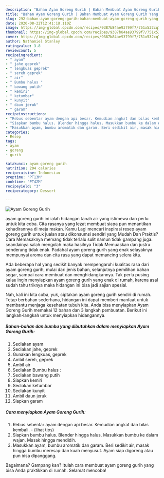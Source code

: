```yaml
---
description: "Bahan Ayam Goreng Gurih | Bahan Membuat Ayam Goreng Gurih Yang Bikin Ngiler"
title: "Bahan Ayam Goreng Gurih | Bahan Membuat Ayam Goreng Gurih Yang Bikin Ngiler"
slug: 292-bahan-ayam-goreng-gurih-bahan-membuat-ayam-goreng-gurih-yang-bikin-ngiler
date: 2020-08-22T12:41:18.110Z
image: https://img-global.cpcdn.com/recipes/9387b84ae93799f7/751x532cq70/ayam-goreng-gurih-foto-resep-utama.jpg
thumbnail: https://img-global.cpcdn.com/recipes/9387b84ae93799f7/751x532cq70/ayam-goreng-gurih-foto-resep-utama.jpg
cover: https://img-global.cpcdn.com/recipes/9387b84ae93799f7/751x532cq70/ayam-goreng-gurih-foto-resep-utama.jpg
author: Nathaniel Stanley
ratingvalue: 3.8
reviewcount: 5
recipeingredient:
- " ayam"
- " jahe geprek"
- " lengkuas geprek"
- " sereh geprek"
- " air"
- " Bumbu halus "
- " bawang putih"
- " kemiri"
- " ketumbar"
- " kunyit"
- " daun jeruk"
- " garam"
recipeinstructions:
- "Rebus sebentar ayam dengan api besar. Kemudian angkat dan bilas kembali.           (lihat tips)"
- "Siapkan bumbu halus. Blender hingga halus. Masukkan bumbu ke dalam wajan. Masak hingga mendidih."
- "Masukkan ayam, bumbu aromatik dan garam. Beri sedikit air, masak hingga bumbu meresap dan kuah menyusut. Ayam siap digoreng atau pun bisa dipanggang."
categories:
- Resep
tags:
- ayam
- goreng
- gurih

katakunci: ayam goreng gurih 
nutrition: 294 calories
recipecuisine: Indonesian
preptime: "PT13M"
cooktime: "PT42M"
recipeyield: "3"
recipecategory: Dessert

---
```



![Ayam Goreng Gurih](https://img-global.cpcdn.com/recipes/9387b84ae93799f7/751x532cq70/ayam-goreng-gurih-foto-resep-utama.jpg)


ayam goreng gurih ini ialah hidangan tanah air yang istimewa dan perlu untuk kita coba. Cita rasanya yang lezat membuat siapa pun menantikan kehadirannya di meja makan.
Kamu Lagi mencari inspirasi resep ayam goreng gurih untuk jualan atau dikonsumsi sendiri yang Mudah Dan Praktis? Cara Memasaknya memang tidak terlalu sulit namun tidak gampang juga. seandainya salah mengolah maka hasilnya Tidak Memuaskan dan justru cenderung tidak enak. Padahal ayam goreng gurih yang enak selayaknya mempunyai aroma dan cita rasa yang dapat memancing selera kita.

Ada beberapa hal yang sedikit banyak mempengaruhi kualitas rasa dari ayam goreng gurih, mulai dari jenis bahan, selanjutnya pemilihan bahan segar, sampai cara membuat dan menghidangkannya. Tak perlu pusing kalau ingin menyiapkan ayam goreng gurih yang enak di rumah, karena asal sudah tahu triknya maka hidangan ini bisa jadi sajian spesial.




Nah, kali ini kita coba, yuk, ciptakan ayam goreng gurih sendiri di rumah. Tetap berbahan sederhana, hidangan ini dapat memberi manfaat untuk membantu menjaga kesehatan tubuh kita. Anda bisa menyiapkan Ayam Goreng Gurih memakai 12 bahan dan 3 langkah pembuatan. Berikut ini langkah-langkah untuk menyiapkan hidangannya.

<!--inarticleads1-->

##### Bahan-bahan dan bumbu yang dibutuhkan dalam menyiapkan Ayam Goreng Gurih:

1. Sediakan  ayam
1. Sediakan  jahe, geprek
1. Gunakan  lengkuas, geprek
1. Ambil  sereh, geprek
1. Ambil  air
1. Sediakan  Bumbu halus :
1. Sediakan  bawang putih
1. Siapkan  kemiri
1. Sediakan  ketumbar
1. Sediakan  kunyit
1. Ambil  daun jeruk
1. Siapkan  garam




<!--inarticleads2-->

##### Cara menyiapkan Ayam Goreng Gurih:

1. Rebus sebentar ayam dengan api besar. Kemudian angkat dan bilas kembali. -           (lihat tips)
1. Siapkan bumbu halus. Blender hingga halus. Masukkan bumbu ke dalam wajan. Masak hingga mendidih.
1. Masukkan ayam, bumbu aromatik dan garam. Beri sedikit air, masak hingga bumbu meresap dan kuah menyusut. Ayam siap digoreng atau pun bisa dipanggang.




Bagaimana? Gampang kan? Itulah cara membuat ayam goreng gurih yang bisa Anda praktikkan di rumah. Selamat mencoba!
